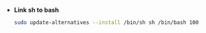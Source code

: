 - **Link sh to bash**

    ```bash
    sudo update-alternatives --install /bin/sh sh /bin/bash 100
    ```
